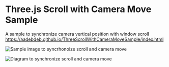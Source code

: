 # Three.js Scroll with Camera Move Sample

A sample to synchronize camera vertical position with window scroll
https://aadebdeb.github.io/ThreeScrollWithCameraMoveSample/index.html

![Sample image to syncrhonoize scroll and camera move](https://user-images.githubusercontent.com/10070637/106402253-fc2cba00-646b-11eb-94cd-bfc46815dc47.gif)

![Diagram to synchronize scroll and camera move](https://user-images.githubusercontent.com/10070637/106402242-efa86180-646b-11eb-9b09-db1356cd4fb4.jpg)